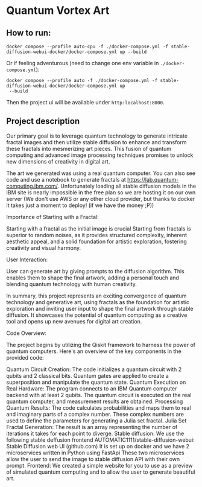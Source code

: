 # Quantum Vortex Art

## How to run:

```
docker compose --profile auto-cpu -f ./docker-compose.yml -f stable-diffusion-webui-docker/docker-compose.yml up --build
```

Or if feeling adventurous (need to change one env variable in `./docker-compose.yml`): 

```
docker compose --profile auto -f ./docker-compose.yml -f stable-diffusion-webui-docker/docker-compose.yml up
 --build
```

Then the project ui will be available under `http:localhost:8000`.

## Project description


Our primary goal is to leverage quantum technology to generate intricate fractal images and then utilize stable diffusion to enhance and transform these fractals into mesmerizing art pieces. This fusion of quantum computing and advanced image processing techniques promises to unlock new dimensions of creativity in digital art.



The art we generated was using a real quantum computer. You can also see code and use a notebook to generate fractals at https://lab.quantum-computing.ibm.com/. Unfortunately loading all stable diffusion models in the IBM site is nearly impossible in the free plan so we are hosting it on our own server (We don't use AWS or any other cloud provider, but thanks to docker it takes just a moment to deploy! (if we have the money ;P))



Importance of Starting with a Fractal:

Starting with a fractal as the initial image is crucial Starting from fractals is superior to random noises, as it provides structured complexity, inherent aesthetic appeal, and a solid foundation for artistic exploration, fostering creativity and visual harmony.



User Interaction:

User can generate art by giving prompts to the diffusion algorithm. This enables them to shape the final artwork, adding a personal touch and blending quantum technology with human creativity.





In summary, this project represents an exciting convergence of quantum technology and generative art, using fractals as the foundation for artistic exploration and inviting user input to shape the final artwork through stable diffusion. It showcases the potential of quantum computing as a creative tool and opens up new avenues for digital art creation.





Code Overview:

The project begins by utilizing the Qiskit framework to harness the power of quantum computers. Here's an overview of the key components in the provided code:

Quantum Circuit Creation:
The code initializes a quantum circuit with 2 qubits and 2 classical bits.
Quantum gates are applied to create a superposition and manipulate the quantum state.
Quantum Execution on Real Hardware:
The program connects to an IBM Quantum computer backend with at least 2 qubits.
The quantum circuit is executed on the real quantum computer, and measurement results are obtained.
Processing Quantum Results:
The code calculates probabilities and maps them to real and imaginary parts of a complex number.
These complex numbers are used to define the parameters for generating a Julia set fractal.
Julia Set Fractal Generation:
The result is an array representing the number of iterations it takes for each point to diverge.
Stable diffusion:
We use the following stable deffusion frontend AUTOMATIC1111/stable-diffusion-webui: Stable Diffusion web UI (github.com)
It is set up on docker and we have 2 microservices written in Python using FastApi
These two microservices allow the user to send the image to stable diffusion API with their own prompt.
Frontend:
We created a simple website for you to use as a preview of simulated quantum computing and to allow the user to generate beautiful art.
